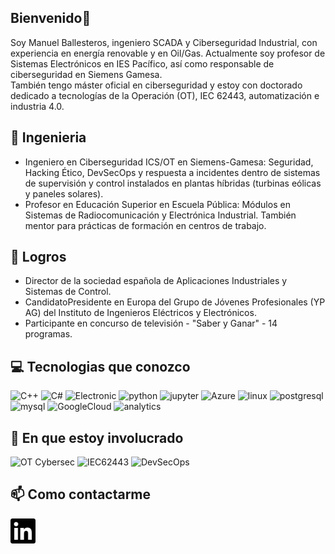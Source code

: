 ## Bienvenido👋

Soy Manuel Ballesteros, ingeniero SCADA y Ciberseguridad Industrial, con experiencia en energía renovable y en Oil/Gas. 
Actualmente soy profesor de Sistemas Electrónicos en IES Pacífico, así como responsable de ciberseguridad en Siemens Gamesa.  
También tengo máster oficial en ciberseguridad y estoy con doctorado dedicado a tecnologías de la Operación (OT), IEC 62443, automatización e industria 4.0. 

## :briefcase: Ingenieria

* Ingeniero en Ciberseguridad ICS/OT en Siemens-Gamesa: Seguridad, Hacking Ético, DevSecOps y respuesta a incidentes dentro de sistemas de supervisión y control instalados en plantas híbridas (turbinas eólicas y paneles solares).
* Profesor en Educación Superior en Escuela Pública: Módulos en Sistemas de Radiocomunicación y Electrónica Industrial. También mentor para prácticas de formación en centros de trabajo.

## :rocket: Logros

* Director de la sociedad española de Aplicaciones Industriales y Sistemas de Control.
* CandidatoPresidente en Europa del Grupo de Jóvenes Profesionales (YP AG) del Instituto de Ingenieros Eléctricos y Electrónicos.
* Participante en concurso de televisión - "Saber y Ganar" - 14 programas.

## :computer: Tecnologias que conozco

![C++](https://img.shields.io/badge/-C++-1F2756?logo=cplusplus&logoColor=white)
![C#](https://img.shields.io/badge/-.NET-007396?logo=csharp&logoColor=white)
![Electronic](https://img.shields.io/badge/-Google%20Cloud-4285F4?logo=google&logoColor=white)
![python](https://img.shields.io/badge/-Python-3776AB?logo=python&logoColor=white)
![jupyter](https://img.shields.io/badge/-Jupyter-F37626?logo=jupyter&logoColor=white)
![Azure](https://img.shields.io/badge/-Azure-150458?logo=microsoftazure&logoColor=white)
![linux](https://img.shields.io/badge/-Linux-FCC624?logo=linux&logoColor=black)
![postgresql](https://img.shields.io/badge/-PostgreSQL-336791?logo=postgresql&logoColor=white)
![mysql](https://img.shields.io/badge/-MySQL-4479A1?logo=mysql&logoColor=white)
![GoogleCloud](https://img.shields.io/badge/-Google-246FDB?logo=google&logoColor=white)
![analytics](https://img.shields.io/badge/-Analytics-E37400?logo=google%20analytics&logoColor=white)

## :seedling: En que estoy involucrado

![OT Cybersec](https://img.shields.io/badge/-OT_Cybersec-FF6F00?logo=siemens&logoColor=white)
![IEC62443](https://img.shields.io/badge/-IEC62443-FF6F00?logo=IEC62443&logoColor=white)
![DevSecOps](https://img.shields.io/badge/-DevSecOps-478CBF?logo=ieee&logoColor=white)

## :mailbox: Como contactarme
[<img align="left" alt="LinkedIn" width="40px" src="linkedin.svg" />][linkedin]

[linkedin]: https://www.linkedin.com/in/manuel-ballesteros/


